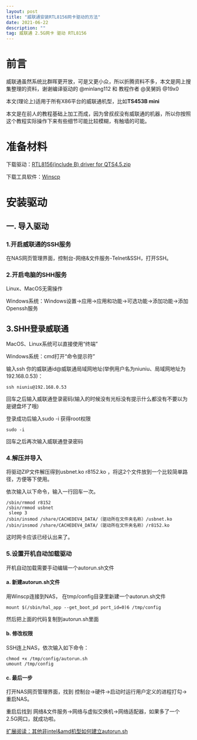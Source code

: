 ```yaml
---
layout: post
title: "威联通安装RTL8156网卡驱动的方法"
date: 2021-06-22 
description: ""
tag: 威联通 2.5G网卡 驱动 RTL8156
---
```


# 前言 

威联通虽然系统比群晖更开放，可是又更小众，所以折腾资料不多，本文是网上搜集整理的资料，谢谢编译驱动的 @minlang112 和 教程作者 @吴舅妈 @19x0

本文(理论上)适用于所有X86平台的威联通机型，比如**TS453B mini**

本文是在前人的教程基础上加工而成，因为曾叔叔没有威联通的机器，所以你按照这个教程实际操作下来有些细节可能比较模糊，有触墙的可能。

# 准备材料

下载驱动：[RTL8156(include B) driver for QTS4.5.zip](https://github.com/FlatwormUnique/flatwormunique.github.io/blob/master/download/RTL8156(include%20B)%20driver%20for%20QTS4.5.zip)

下载工具软件：[Winscp](https://dl.gxnas.com:1443/黑群晖/工具/WinSCP_5.11.1（进入群晖SSH对文件进行操作）.rar)

# 安装驱动

## 一. 导入驱动 

### 1.开启威联通的SSH服务

在NAS网页管理界面，控制台-网络&文件服务-Telnet&SSH，打开SSH。

### 2.开启电脑的SHH服务

Linux、MacOS无需操作

Windows系统：Windows设置→应用→应用和功能→可选功能→添加功能→添加Openssh服务

## 3.SHH登录威联通

MacOS、Linux系统可以直接使用“终端”

Windows系统：cmd打开“命令提示符”

输入ssh 你的威联通id@威联通局域网地址(举例用户名为niuniu、局域网地址为192.168.0.53)：

```
ssh niuniu@192.168.0.53
```

回车之后输入威联通登录密码(输入的时候没有光标没有提示什么都没有不要以为是键盘坏了哦)

登录成功后输入sudo -i 获得root权限

```
sudo -i
```

回车之后再次输入威联通登录密码

### 4.解压并导入

将驱动ZIP文件解压得到usbnet.ko r8152.ko ，将这2个文件放到一个比较简单路径，方便等下使用。

依次输入以下命令，输入一行回车一次。


 ```
 /sbin/rmmod r8152
 /sbin/rmmod usbnet
  sleep 3
 /sbin/insmod /share/CACHEDEV4_DATA/（驱动所在文件夹名称）/usbnet.ko
 /sbin/insmod /share/CACHEDEV4_DATA/（驱动所在文件夹名称）/r8152.ko
 ```

  这时网卡应该已经认出来了。

### 5.设置开机自动加载驱动

开机自动加载需要手动编辑一个autorun.sh文件

#### a. 新建autorun.sh文件

用Winscp连接到NAS， 在tmp/config目录里新建一个autorun.sh文件

```
mount $(/sbin/hal_app --get_boot_pd port_id=0)6 /tmp/config
```

然后把上面的代码复制到autorun.sh里面

#### b. 修改权限

SSH连上NAS，依次输入如下命令：

```
chmod +x /tmp/config/autorun.sh
umount /tmp/config
```

#### c. 最后一步

打开NAS网页管理界面，找到 控制台→硬件→启动时运行用户定义的进程打勾→重启NAS。

重启后找到 网络&文件服务→网络与虚拟交换机→网络适配器，如果多了一个2.5G网口，就成功啦。



[扩展阅读：其他非intel&amd机型如何建立autorun.sh ](https://wiki.qnap.com/wiki/Running_Your_Own_Application_at_Startup)
